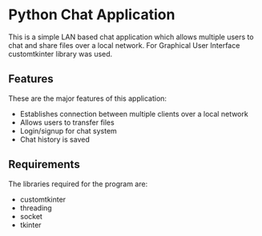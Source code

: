 # Python Chat Application
This is a simple LAN based chat application which allows multiple users to chat and share files over a local network.
For Graphical User Interface customtkinter library was used.

## Features
These are the major features of this application:
- Establishes connection between multiple clients over a local network
- Allows users to transfer files
- Login/signup for chat system
- Chat history is saved

## Requirements
The libraries required for the program are:
- customtkinter
- threading
- socket
- tkinter
